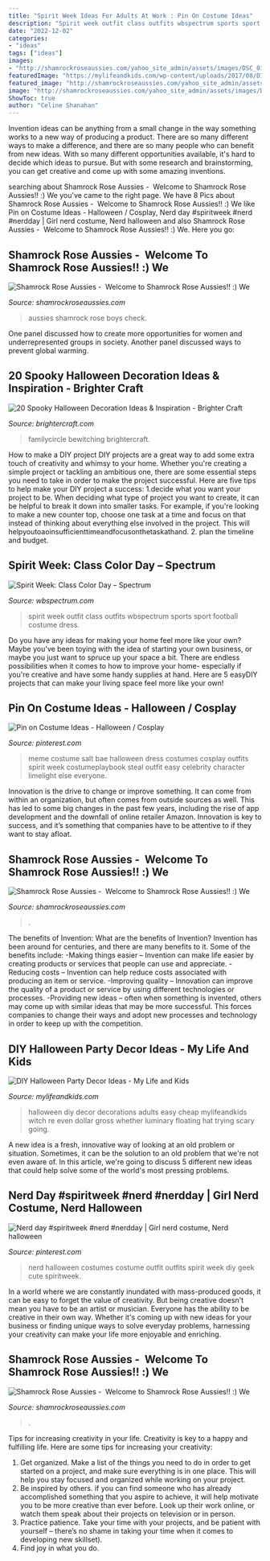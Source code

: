 ```yaml
---
title: "Spirit Week Ideas For Adults At Work : Pin On Costume Ideas"
description: "Spirit week outfit class outfits wbspectrum sports sport football costume dress"
date: "2022-12-02"
categories:
- "ideas"
tags: ["ideas"]
images:
- "http://shamrockroseaussies.com/yahoo_site_admin/assets/images/DSC_0156.176182102_std.JPG"
featuredImage: "https://mylifeandkids.com/wp-content/uploads/2017/08/DIY-Halloween-Party-Decor-Ideas.jpg"
featured_image: "http://shamrockroseaussies.com/yahoo_site_admin/assets/images/DSC_0060.153162205_std.JPG"
image: "http://shamrockroseaussies.com/yahoo_site_admin/assets/images/DSC_0104.10902513_std.jpg"
ShowToc: true
author: "Celine Shanahan"
---
```



Invention ideas can be anything from a small change in the way something works to a new way of producing a product. There are so many different ways to make a difference, and there are so many people who can benefit from new ideas. With so many different opportunities available, it's hard to decide which ideas to pursue. But with some research and brainstorming, you can get creative and come up with some amazing inventions.

	

		
searching about Shamrock Rose Aussies - ﻿﻿﻿ Welcome to Shamrock Rose Aussies!! :) We you've came to the right page. We have 8 Pics about Shamrock Rose Aussies - ﻿﻿﻿ Welcome to Shamrock Rose Aussies!! :) We like Pin on Costume Ideas - Halloween / Cosplay, Nerd day #spiritweek #nerd #nerdday | Girl nerd costume, Nerd halloween and also Shamrock Rose Aussies - ﻿﻿﻿ Welcome to Shamrock Rose Aussies!! :) We. Here you go:
		
    
## Shamrock Rose Aussies - ﻿﻿﻿ Welcome To Shamrock Rose Aussies!! :) We

<img loading=lazy src="http://shamrockroseaussies.com/yahoo_site_admin/assets/images/DSC_0104.10902513_std.jpg" onerror="this.onerror=null;this.src='https://tse4.mm.bing.net/th?id=OIP.N4YzT470gLCDwjPvPYCCsAHaE8&amp;pid=15.1';" alt="Shamrock Rose Aussies - ﻿﻿﻿ Welcome to Shamrock Rose Aussies!! :) We">

_Source: shamrockroseaussies.com_

>aussies shamrock rose boys check. 

	

One panel discussed how to create more opportunities for women and underrepresented groups in society. Another panel discussed ways to prevent global warming.

    
## 20 Spooky Halloween Decoration Ideas &amp; Inspiration - Brighter Craft

<img loading=lazy src="https://brightercraft.com/wp-content/uploads/2019/10/First-Slide-769x1024.jpg" onerror="this.onerror=null;this.src='https://tse4.mm.bing.net/th?id=OIP.-y3Ampz9R75Ew2MEtPxYrgHaJ3&amp;pid=15.1';" alt="20 Spooky Halloween Decoration Ideas &amp; Inspiration - Brighter Craft">

_Source: brightercraft.com_

>familycircle bewitching brightercraft. 

	

How to make a DIY project
DIY projects are a great way to add some extra touch of creativity and whimsy to your home. Whether you're creating a simple project or tackling an ambitious one, there are some essential steps you need to take in order to make the project successful. Here are five tips to help make your DIY project a success: 
1.decide what you want your project to be. When deciding what type of project you want to create, it can be helpful to break it down into smaller tasks. For example, if you're looking to make a new counter top, choose one task at a time and focus on that instead of thinking about everything else involved in the project. This will helpyoutoaoinsufficienttimeandfocusonthetaskathand. 
2. plan the timeline and budget.

    
## Spirit Week: Class Color Day – Spectrum

<img loading=lazy src="https://wbspectrum.com/wp-content/uploads/2015/03/g.jpg" onerror="this.onerror=null;this.src='https://tse2.mm.bing.net/th?id=OIP.pTZ_rhnVDcrJJKwPAEwAGwAAAA&amp;pid=15.1';" alt="Spirit Week: Class Color Day – Spectrum">

_Source: wbspectrum.com_

>spirit week outfit class outfits wbspectrum sports sport football costume dress. 

	

Do you have any ideas for making your home feel more like your own? Maybe you've been toying with the idea of starting your own business, or maybe you just want to spruce up your space a bit. There are endless possibilities when it comes to how to improve your home- especially if you're creative and have some handy supplies at hand. Here are 5 easyDIY projects that can make your living space feel more like your own!

    
## Pin On Costume Ideas - Halloween / Cosplay

<img loading=lazy src="https://i.pinimg.com/736x/7d/5d/3a/7d5d3a0c101c242740415d7d46157987--bae-meme-character-ideas.jpg" onerror="this.onerror=null;this.src='https://tse1.mm.bing.net/th?id=OIP.HqExa0ZcFs3ScxJwRCMAiQAAAA&amp;pid=15.1';" alt="Pin on Costume Ideas - Halloween / Cosplay">

_Source: pinterest.com_

>meme costume salt bae halloween dress costumes cosplay outfits spirit week costumeplaybook steal outfit easy celebrity character limelight else everyone. 

	

Innovation is the drive to change or improve something. It can come from within an organization, but often comes from outside sources as well. This has led to some big changes in the past few years, including the rise of app development and the downfall of online retailer Amazon. Innovation is key to success, and it’s something that companies have to be attentive to if they want to stay afloat.

    
## Shamrock Rose Aussies - ﻿﻿﻿ Welcome To Shamrock Rose Aussies!! :) We

<img loading=lazy src="http://shamrockroseaussies.com/yahoo_site_admin/assets/images/DSC_0156.176182102_std.JPG" onerror="this.onerror=null;this.src='https://tse2.mm.bing.net/th?id=OIP.ifTglChDwh_WkXReo-eugQHaE9&amp;pid=15.1';" alt="Shamrock Rose Aussies - ﻿﻿﻿ Welcome to Shamrock Rose Aussies!! :) We">

_Source: shamrockroseaussies.com_

>. 

	

The benefits of Invention: What are the benefits of Invention?
Invention has been around for centuries, and there are many benefits to it. Some of the benefits include: 
-Making things easier – Invention can make life easier by creating products or services that people can use and appreciate. 
-Reducing costs – Invention can help reduce costs associated with producing an item or service. 
-Improving quality – Innovation can improve the quality of a product or service by using different technologies or processes. 
-Providing new ideas – often when something is invented, others may come up with similar ideas that may be more successful. This forces companies to change their ways and adopt new processes and technology in order to keep up with the competition.

    
## DIY Halloween Party Decor Ideas - My Life And Kids

<img loading=lazy src="https://mylifeandkids.com/wp-content/uploads/2017/08/DIY-Halloween-Party-Decor-Ideas.jpg" onerror="this.onerror=null;this.src='https://tse3.mm.bing.net/th?id=OIP.550tHX51bYQ6opeLFYB7rAHaO0&amp;pid=15.1';" alt="DIY Halloween Party Decor Ideas - My Life and Kids">

_Source: mylifeandkids.com_

>halloween diy decor decorations adults easy cheap mylifeandkids witch re even dollar gross whether luminary floating hat trying scary going. 

	

A new idea is a fresh, innovative way of looking at an old problem or situation. Sometimes, it can be the solution to an old problem that we're not even aware of. In this article, we're going to discuss 5 different new ideas that could help solve some of the world's most pressing problems.

    
## Nerd Day #spiritweek #nerd #nerdday | Girl Nerd Costume, Nerd Halloween

<img loading=lazy src="https://i.pinimg.com/736x/8f/14/54/8f1454b5196f7ef5a56b994f5090307e--nerd-outfit-spirit-week-homecoming-week.jpg" onerror="this.onerror=null;this.src='https://tse4.mm.bing.net/th?id=OIP.bXS1pSxkqzpIp1_RUbiD4QHaNK&amp;pid=15.1';" alt="Nerd day #spiritweek #nerd #nerdday | Girl nerd costume, Nerd halloween">

_Source: pinterest.com_

>nerd halloween costumes costume outfit outfits spirit week diy geek cute spiritweek. 

	

In a world where we are constantly inundated with mass-produced goods, it can be easy to forget the value of creativity. But being creative doesn't mean you have to be an artist or musician. Everyone has the ability to be creative in their own way. Whether it's coming up with new ideas for your business or finding unique ways to solve everyday problems, harnessing your creativity can make your life more enjoyable and enriching.

    
## Shamrock Rose Aussies - ﻿﻿﻿ Welcome To Shamrock Rose Aussies!! :) We

<img loading=lazy src="http://shamrockroseaussies.com/yahoo_site_admin/assets/images/DSC_0060.153162205_std.JPG" onerror="this.onerror=null;this.src='https://tse1.mm.bing.net/th?id=OIP.RoeRd194dl9Idv95lcpVYQHaFI&amp;pid=15.1';" alt="Shamrock Rose Aussies - ﻿﻿﻿ Welcome to Shamrock Rose Aussies!! :) We">

_Source: shamrockroseaussies.com_

>. 

	

Tips for increasing creativity in your life.
Creativity is key to a happy and fulfilling life. Here are some tips for increasing your creativity: 
1. Get organized. Make a list of the things you need to do in order to get started on a project, and make sure everything is in one place. This will help you stay focused and organized while working on your project. 
2. Be inspired by others. if you can find someone who has already accomplished something that you aspire to achieve, it will help motivate you to be more creative than ever before. Look up their work online, or watch them speak about their projects on television or in person. 
3. Practice patience. Take your time with your projects, and be patient with yourself – there’s no shame in taking your time when it comes to developing new skillset). 
4. Find joy in what you do.

